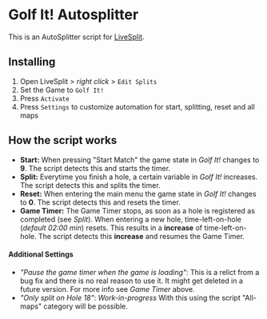 # Golf It! Autosplitter

This is an AutoSplitter script for [LiveSplit](https://github.com/LiveSplit/LiveSplit). 

## Installing
 1. Open LiveSplit > *right click* > `Edit Splits`
 2. Set the Game to `Golf It!`
 3. Press `Activate`
 4. Press `Settings` to customize automation for start, splitting, reset and all maps

## How the script works

* **Start:** When pressing "Start Match" the game state in _Golf It!_ changes to **9**. The script detects this and starts the timer.
* **Split:** Everytime you finish a hole, a certain variable in _Golf It!_ increases. The script detects this and splits the timer. 
* **Reset:** When entering the main menu the game state in _Golf It!_ changes to **0**. The script detects this and resets the timer.
* **Game Timer:**  The Game Timer stops, as soon as a hole is registered as completed (see _Split_). When entering a new hole, time-left-on-hole (_default 02:00 min_) resets. This results in a **increase** of time-left-on-hole. The script detects this **increase** and resumes the Game Timer.

#### Additional Settings
* _"Pause the game timer when the game is loading"_: This is a relict from a bug fix and there is no real reason to use it. It might get deleted in a future version. For more info see _Game Timer_ above.
* _"Only split on Hole 18"_: _Work-in-progress_ With this using the script "All-maps" category will be possible.

